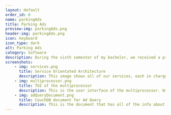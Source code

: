 ```yaml
---
layout: default
order_id: 6
name: parkingAds
title: Parking Ads
preview-img: parkingAds.png
header-img: parkingAds.png
icon: keyboard
icon_type: dark
alt: Parking Ads
category: Software
description: During the sixth semester of my bachelor, we received a project to create a system for booking parking lots. At first glance, that's not a complicated idea. However, we were supposed to design the whole thing from the ground up with service-oriented architecture in mind. Our guidelines also demanded the application to work on any device, to be able to get ads and when the booking email is generated, to be able to enrich it with content from different partners that would have their own APIs.<br><br>The group consisted of two of us, my groupmate helped with the frontend. I took the role of architect in this project and I designed services which could be easily discoverable, each of them having a corresponding document in CouchDB which would keep tabs on wether they are currently running, where their jar would be for execution purposes, any other configuration required by the service as well as a lengthy description regarding the intricacies of the service.<br><br>Development did not take very long once I had the basic design setup, the most complex service was the one whose task was to run and track every other service. It would check their status in couchDB, and if needed, it would restart the process by running the -jar as a sub-process.<br>This service, called the Multi-processor could also stop specific services, restart them all, take a look at the latest in the rotational logs of all of the services as well as, due to me having fun programming, able to play music and tell jokes.<br><br>The other services handled all of the business logic we required. In order of development, they are:<br>- Ad Query | This one queries APIs for ads every few minutes, as this was a limitation imposed on us by the project requirements. The ads returned would then be saved in a CouchDB document to be used when loading the web page and when sending the email.<br>- Hotel Query | This one was quite a pain to develop. We used google places to get the city in which the latitude and longitude of the chosen parking lot would be. Once we had that, we would check this send a request to Kayak to give us the ctid they have for that city. Once we had that, we would get the top 5 hotels in the area. All of this information would be saved in CouchDB. A different user could then try to book the same parking lot or one nearby. The service would first look up in our couchdb to see if there was any City saved in a distance of 20 kms from the parking lot in question. This was accomplished using the haversine formula, which gives us the distance between two spots from a birds eye view, which was enough to work with. If the distance is larger than the limit, we ask google places for the city there. If it's the same as an already existing one in our database, we use the hotels from the already existing document.<br>This service was used to enrich the booking confirmation with content from our partners. This worked by using RabbitMQ and passing data from a source queue to a target queue that each service in charge of enriching used. The last one in this chain would handle emailing.<br>- Router | This one is basically our API, it offers all of our functionality to any of the frontend we'd develop. I made this using Restlet, it would also allow our status page to display the current status of the services by looping through their documents and based on the last time it was updated, return a true or false for each service if it is up or not.<br>- Ad Enricher | This service takes the ads saved by the Ad Query service whenever a message arrives on the query it listens to in RabbitMQ and sends it down the chain.<br>- Email | The last service in the booking confirmation saga, the moment it receives a message it attempts to build an html template for it from the content it has. It also creates lists which can be with simple text, images or links, depending on the content type that each enriching service previously added.<br><br>As for the frontend, we worked with Angular 7, all of the modules that can be quickly used allowed the development to be very fast, especially since the backend had all of the business logic and the frontend was only tasked with requesting data, displaying it, and sending booking requests.
screenshots:
    - img: services.png
      title: Service Orientated Architecture
      description: This image shows all of our services, each in charge of it's own operation, increasing their reusability.
    - img: multiprocessor.png
      title: TUI of the multiprocessor
      description: This is the user interface of the multiprocessor. With it's less than stellar jokes.
    - img: adQueryDocument.png
      title: CouchDB document for Ad Query
      description: This is the document that has all of the info about a service. In it we can see if the service is running and other details specific to the service.
---
```


